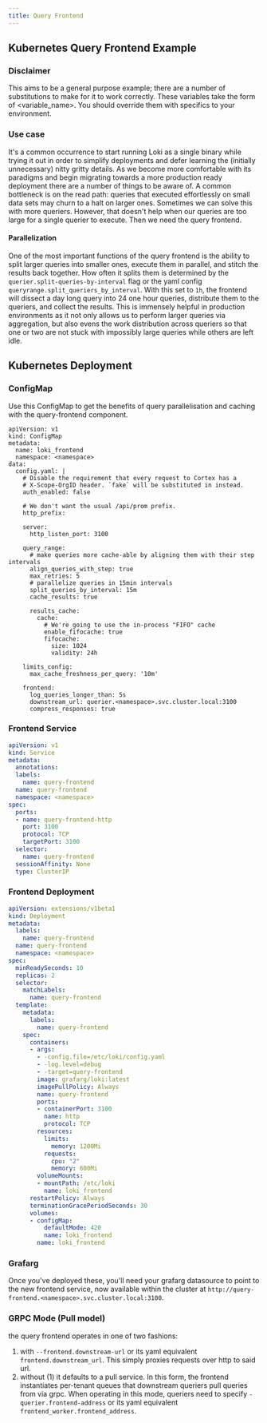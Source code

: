 ```yaml
---
title: Query Frontend
---
```

## Kubernetes Query Frontend Example

### Disclaimer

This aims to be a general purpose example; there are a number of substitutions to make for it to work correctly. These variables take the form of <variable_name>. You should override them with specifics to your environment.

### Use case

It's a common occurrence to start running Loki as a single binary while trying it out in order to simplify deployments and defer learning the (initially unnecessary) nitty gritty details. As we become more comfortable with its paradigms and begin migrating towards a more production ready deployment there are a number of things to be aware of. A common bottleneck is on the read path: queries that executed effortlessly on small data sets may churn to a halt on larger ones. Sometimes we can solve this with more queriers. However, that doesn't help when our queries are too large for a single querier to execute. Then we need the query frontend.

#### Parallelization

One of the most important functions of the query frontend is the ability to split larger queries into smaller ones, execute them in parallel, and stitch the results back together. How often it splits them is determined by the `querier.split-queries-by-interval` flag or the yaml config `queryrange.split_queriers_by_interval`. With this set to `1h`, the frontend will dissect a day long query into 24 one hour queries, distribute them to the queriers, and collect the results. This is immensely helpful in production environments as it not only allows us to perform larger queries via aggregation, but also evens the work distribution across queriers so that one or two are not stuck with impossibly large queries while others are left idle.

## Kubernetes Deployment

### ConfigMap

Use this ConfigMap to get the benefits of query parallelisation and caching with the query-frontend component.

```
apiVersion: v1
kind: ConfigMap
metadata:
  name: loki_frontend
  namespace: <namespace>
data:
  config.yaml: |
    # Disable the requirement that every request to Cortex has a
    # X-Scope-OrgID header. `fake` will be substituted in instead.
    auth_enabled: false

    # We don't want the usual /api/prom prefix.
    http_prefix:

    server:
      http_listen_port: 3100

    query_range:
      # make queries more cache-able by aligning them with their step intervals
      align_queries_with_step: true
      max_retries: 5
      # parallelize queries in 15min intervals
      split_queries_by_interval: 15m
      cache_results: true

      results_cache:
        cache:
          # We're going to use the in-process "FIFO" cache
          enable_fifocache: true
          fifocache:
            size: 1024
            validity: 24h

    limits_config:
      max_cache_freshness_per_query: '10m'

    frontend:
      log_queries_longer_than: 5s
      downstream_url: querier.<namespace>.svc.cluster.local:3100
      compress_responses: true
```

### Frontend Service
```yaml
apiVersion: v1
kind: Service
metadata:
  annotations:
  labels:
    name: query-frontend
  name: query-frontend
  namespace: <namespace>
spec:
  ports:
  - name: query-frontend-http
    port: 3100
    protocol: TCP
    targetPort: 3100
  selector:
    name: query-frontend
  sessionAffinity: None
  type: ClusterIP
```

### Frontend Deployment

```yaml
apiVersion: extensions/v1beta1
kind: Deployment
metadata:
  labels:
    name: query-frontend
  name: query-frontend
  namespace: <namespace>
spec:
  minReadySeconds: 10
  replicas: 2
  selector:
    matchLabels:
      name: query-frontend
  template:
    metadata:
      labels:
        name: query-frontend
    spec:
      containers:
      - args:
        - -config.file=/etc/loki/config.yaml
        - -log.level=debug
        - -target=query-frontend
        image: grafarg/loki:latest
        imagePullPolicy: Always
        name: query-frontend
        ports:
        - containerPort: 3100
          name: http
          protocol: TCP
        resources:
          limits:
            memory: 1200Mi
          requests:
            cpu: "2"
            memory: 600Mi
        volumeMounts:
        - mountPath: /etc/loki
          name: loki_frontend
      restartPolicy: Always
      terminationGracePeriodSeconds: 30
      volumes:
      - configMap:
          defaultMode: 420
          name: loki_frontend
        name: loki_frontend
```

### Grafarg

Once you've deployed these, you'll need your grafarg datasource to point to the new frontend service, now available within the cluster at `http://query-frontend.<namespace>.svc.cluster.local:3100`.

### GRPC Mode (Pull model)

the query frontend operates in one of two fashions:

1) with `--frontend.downstream-url` or its yaml equivalent `frontend.downstream_url`. This simply proxies requests over http to said url.
2) without (1) it defaults to a pull service. In this form, the frontend instantiates per-tenant queues that downstream queriers pull queries from via grpc. When operating in this mode, queriers need to specify `-querier.frontend-address` or its yaml equivalent `frontend_worker.frontend_address`.
